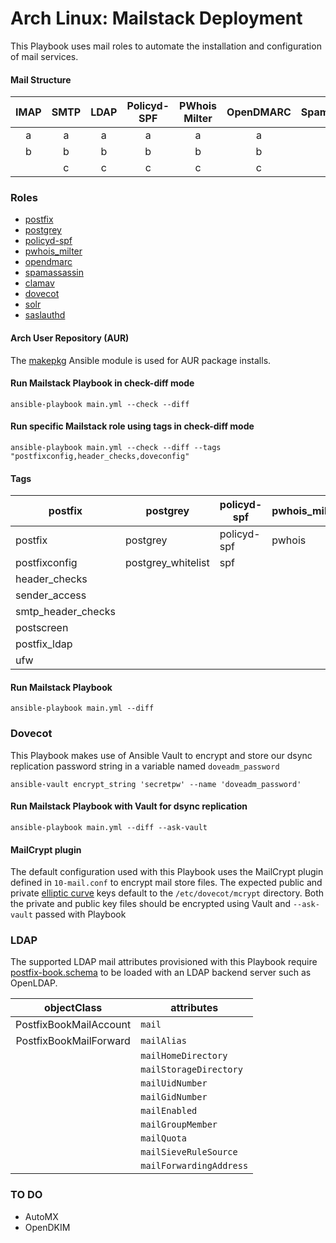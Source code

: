# Arch Linux: Mailstack Deployment

This Playbook uses mail roles to automate the installation and configuration of mail services.

#### Mail Structure
| IMAP | SMTP | LDAP | Policyd-SPF | PWhois Milter | OpenDMARC | SpamAssassin | ClamAV     | Cyrus-Sasl    |
|:----:|:----:|:----:|:-----------:|:-------------:|:---------:|:------------:|:----------:|--------------:|
|   a  |   a  |   a  |      a      |       a       |     a     |      a       |      a     |      a        |
|   b  |   b  |   b  |      b      |       b       |     b     |      b       |      b     |      b        |
|      |   c  |   c  |      c      |       c       |     c     |      c       |      c     |      c        |
 
### Roles
* [postfix](https://www.archlinux.org/packages/extra/x86_64/postfix/)
* [postgrey](https://www.archlinux.org/packages/community/any/postgrey/)
* [policyd-spf](https://aur.archlinux.org/packages/python-postfix-policyd-spf/)
* [pwhois_milter](https://aur.archlinux.org/packages/pwhois_milter/)
* [opendmarc](https://www.archlinux.org/packages/community/x86_64/opendmarc/)
* [spamassassin](https://www.archlinux.org/packages/extra/x86_64/spamassassin/)
* [clamav](https://www.archlinux.org/packages/extra/x86_64/clamav/)
* [dovecot](https://www.archlinux.org/packages/community/x86_64/dovecot/)
* [solr](https://aur.archlinux.org/packages/solr/)
* [saslauthd](https://www.archlinux.org/packages/extra/x86_64/cyrus-sasl/)

#### Arch User Repository (AUR)
The [makepkg](https://github.com/gunzy83/ansible-makepkg) Ansible module is used for AUR package installs.

#### Run Mailstack Playbook in check-diff mode
```
ansible-playbook main.yml --check --diff
```
#### Run specific Mailstack role using tags in check-diff mode
```
ansible-playbook main.yml --check --diff --tags "postfixconfig,header_checks,doveconfig"
```
#### Tags
| postfix | postgrey | policyd-spf | pwhois_milter | opendmarc | spamd | clamav | dovecot | solr | saslauthd
|--------------------|----------|---|---|---|---|---|---|---|---|
| postfix            | postgrey           | policyd-spf | pwhois | opendmarc | spamd           | clamd | dovecot      | solr  | sasl
| postfixconfig      | postgrey_whitelist | spf         |        |           | spamdconfig     |       | doveconfig   |       |       |  |
| header_checks      |                    |             |        |           | razor           |       | dovecot_ldap |       |       |  |
| sender_access      |                    |             |        |           | spamd_whitelist |       | ufw          |       |       |  |
| smtp_header_checks |                    |             |        |           | spamd_blacklist |       |              |       |
| postscreen         |                    |             |        |           | ufw             |       |              |
| postfix_ldap       |                    |             |        |           |                 |       |              |
| ufw                |                    |             |        |           |                 |       |              |

#### Run Mailstack Playbook
```
ansible-playbook main.yml --diff
```

### Dovecot
This Playbook makes use of Ansible Vault to encrypt and store our dsync replication password string in a variable named `doveadm_password`

`ansible-vault encrypt_string 'secretpw' --name 'doveadm_password'`

#### Run Mailstack Playbook with Vault for dsync replication
```
ansible-playbook main.yml --diff --ask-vault
```
#### MailCrypt plugin
The default configuration used with this Playbook uses the MailCrypt plugin defined in `10-mail.conf` to encrypt mail store files. The expected public and private [elliptic curve](https://wiki.dovecot.org/Plugins/MailCrypt#EC_key) keys default to the `/etc/dovecot/mcrypt` directory. Both the private and public key files should be encrypted using Vault and `--ask-vault` passed with Playbook

### LDAP
The supported LDAP mail attributes provisioned with this Playbook require [postfix-book.schema](https://github.com/variablenix/ldap-mail-schema/blob/master/postfix-book.schema) to be loaded with an LDAP backend server such as OpenLDAP.

|       objectClass      | attributes               |
|:----------------------:|--------------------------|
| PostfixBookMailAccount | `mail`                   |
| PostfixBookMailForward | `mailAlias`              |
|                        | `mailHomeDirectory`      |
|                        | `mailStorageDirectory`   |
|                        | `mailUidNumber`          |
|                        | `mailGidNumber`          |
|                        | `mailEnabled`            |
|                        | `mailGroupMember`        |
|                        | `mailQuota`              |
|                        | `mailSieveRuleSource`    |
|                        | `mailForwardingAddress`  |


### TO DO
* AutoMX
* OpenDKIM

